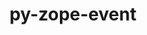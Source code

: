 ---
title: "py-zope-event"
layout: cache
categories: [package, develop]
meta: {"compilers": ["gcc@=11.1.0", "gcc@=11.4.0", "gcc@=9.4.0", "oneapi@=2024.2.1"], "num_specs": 58, "num_specs_by_stack": {"data-vis-sdk": 5, "e4s": 11, "e4s-neoverse-v2": 11, "e4s-neoverse_v1": 6, "e4s-oneapi": 21, "e4s-power": 4, "root": 58}, "oss": ["ubuntu20.04", "ubuntu22.04"], "platforms": ["linux"], "stacks": ["data-vis-sdk", "e4s", "e4s-neoverse-v2", "e4s-neoverse_v1", "e4s-oneapi", "e4s-power", "root"], "targets": ["neoverse_v1", "neoverse_v2", "ppc64le", "x86_64_v3"], "versions": ["5.0"]}
spec_details: [{"compiler": "oneapi@=2024.2.1", "hash": "3fprdxhybyqhbzndysm6hhsvhrmltcj2", "os": "ubuntu22.04", "platform": "linux", "size": "-", "stacks": ["e4s-oneapi", "root"], "target": "x86_64_v3", "variants": ["build_system=python_pip"], "versions": ["5.0"]}, {"compiler": "oneapi@=2024.2.1", "hash": "4yu2o4tfjznoufq5b6k4obkqkjdx45xb", "os": "ubuntu22.04", "platform": "linux", "size": "-", "stacks": ["e4s-oneapi", "root"], "target": "x86_64_v3", "variants": ["build_system=python_pip"], "versions": ["5.0"]}, {"compiler": "gcc@=11.4.0", "hash": "67nctz7nzulyplbwowcjzfxiwzypttaz", "os": "ubuntu22.04", "platform": "linux", "size": "-", "stacks": ["e4s-neoverse-v2", "root"], "target": "neoverse_v2", "variants": ["build_system=python_pip"], "versions": ["5.0"]}, {"compiler": "gcc@=11.1.0", "hash": "6kln4njgign6byhwyzt7mjdaddwaw7xf", "os": "ubuntu20.04", "platform": "linux", "size": "-", "stacks": ["data-vis-sdk", "root"], "target": "x86_64_v3", "variants": ["build_system=python_pip"], "versions": ["5.0"]}, {"compiler": "gcc@=11.4.0", "hash": "7jfn5iurbygp4bswxv7uj3p22u572tj3", "os": "ubuntu22.04", "platform": "linux", "size": "-", "stacks": ["e4s", "root"], "target": "x86_64_v3", "variants": ["build_system=python_pip"], "versions": ["5.0"]}, {"compiler": "oneapi@=2024.2.1", "hash": "a6tc2sbqngoexaqw5f4j5kvnskx3a5il", "os": "ubuntu22.04", "platform": "linux", "size": "-", "stacks": ["e4s-oneapi", "root"], "target": "x86_64_v3", "variants": ["build_system=python_pip"], "versions": ["5.0"]}, {"compiler": "oneapi@=2024.2.1", "hash": "aedfflsvhpbmyo2cpr7txg7tzm3gfvex", "os": "ubuntu22.04", "platform": "linux", "size": "-", "stacks": ["e4s-oneapi", "root"], "target": "x86_64_v3", "variants": ["build_system=python_pip"], "versions": ["5.0"]}, {"compiler": "gcc@=11.4.0", "hash": "akgqsdqsnattlf3iibsg5zmc2rkjulia", "os": "ubuntu22.04", "platform": "linux", "size": "-", "stacks": ["e4s-neoverse_v1", "root"], "target": "neoverse_v1", "variants": ["build_system=python_pip"], "versions": ["5.0"]}, {"compiler": "oneapi@=2024.2.1", "hash": "bmne63rcbeubz2ho76qmjxsjmsosiskk", "os": "ubuntu22.04", "platform": "linux", "size": "-", "stacks": ["e4s-oneapi", "root"], "target": "x86_64_v3", "variants": ["build_system=python_pip"], "versions": ["5.0"]}, {"compiler": "gcc@=11.4.0", "hash": "bxu5mnhfswgf3sjmoewah7fuhqyykjio", "os": "ubuntu22.04", "platform": "linux", "size": "-", "stacks": ["e4s-neoverse_v1", "root"], "target": "neoverse_v1", "variants": ["build_system=python_pip"], "versions": ["5.0"]}, {"compiler": "oneapi@=2024.2.1", "hash": "cdobim32svhbopyo56tumrmfgn3bwbu2", "os": "ubuntu22.04", "platform": "linux", "size": "-", "stacks": ["e4s-oneapi", "root"], "target": "x86_64_v3", "variants": ["build_system=python_pip"], "versions": ["5.0"]}, {"compiler": "oneapi@=2024.2.1", "hash": "cqw7dqyksmfs4ib22eorl6j2zptx3aiq", "os": "ubuntu22.04", "platform": "linux", "size": "-", "stacks": ["e4s-oneapi", "root"], "target": "x86_64_v3", "variants": ["build_system=python_pip"], "versions": ["5.0"]}, {"compiler": "gcc@=9.4.0", "hash": "cttfvaunhwtejvzipijzkqkufwpna7oe", "os": "ubuntu20.04", "platform": "linux", "size": "-", "stacks": ["e4s-power", "root"], "target": "ppc64le", "variants": ["build_system=python_pip"], "versions": ["5.0"]}, {"compiler": "gcc@=11.4.0", "hash": "dqolfinmuks26n6mfx5wezsr7cgxlu4o", "os": "ubuntu22.04", "platform": "linux", "size": "-", "stacks": ["e4s", "root"], "target": "x86_64_v3", "variants": ["build_system=python_pip"], "versions": ["5.0"]}, {"compiler": "oneapi@=2024.2.1", "hash": "edx5jicsgxzw4tw3iacgmydcezcknqxv", "os": "ubuntu22.04", "platform": "linux", "size": "-", "stacks": ["e4s-oneapi", "root"], "target": "x86_64_v3", "variants": ["build_system=python_pip"], "versions": ["5.0"]}, {"compiler": "gcc@=11.4.0", "hash": "fcmwdbngtwndfhojupl4kasbxgoy6qm6", "os": "ubuntu22.04", "platform": "linux", "size": "-", "stacks": ["e4s-neoverse-v2", "root"], "target": "neoverse_v2", "variants": ["build_system=python_pip"], "versions": ["5.0"]}, {"compiler": "oneapi@=2024.2.1", "hash": "fe24ep7634x2i6xsdjtdmqdybiwlecyi", "os": "ubuntu22.04", "platform": "linux", "size": "-", "stacks": ["e4s-oneapi", "root"], "target": "x86_64_v3", "variants": ["build_system=python_pip"], "versions": ["5.0"]}, {"compiler": "gcc@=11.4.0", "hash": "fkqdy4ijsiqva73zm77rgofbdqbop23c", "os": "ubuntu22.04", "platform": "linux", "size": "-", "stacks": ["e4s-neoverse-v2", "root"], "target": "neoverse_v2", "variants": ["build_system=python_pip"], "versions": ["5.0"]}, {"compiler": "gcc@=11.4.0", "hash": "h27xgahztr72k5chu6t27y7nppvvjevk", "os": "ubuntu22.04", "platform": "linux", "size": "-", "stacks": ["e4s-neoverse-v2", "root"], "target": "neoverse_v2", "variants": ["build_system=python_pip"], "versions": ["5.0"]}, {"compiler": "gcc@=11.4.0", "hash": "ihxvn4pwxr2cpc2l6gff67hmklex3kug", "os": "ubuntu22.04", "platform": "linux", "size": "-", "stacks": ["e4s-neoverse-v2", "root"], "target": "neoverse_v2", "variants": ["build_system=python_pip"], "versions": ["5.0"]}, {"compiler": "gcc@=11.1.0", "hash": "ist45ocxmpglui4bzliz2aylz2wzu7ob", "os": "ubuntu20.04", "platform": "linux", "size": "-", "stacks": ["data-vis-sdk", "root"], "target": "x86_64_v3", "variants": ["build_system=python_pip"], "versions": ["5.0"]}, {"compiler": "gcc@=11.4.0", "hash": "jyyxz2jqcd3xelkq5qoedgagylumjkbj", "os": "ubuntu22.04", "platform": "linux", "size": "-", "stacks": ["e4s-neoverse-v2", "root"], "target": "neoverse_v2", "variants": ["build_system=python_pip"], "versions": ["5.0"]}, {"compiler": "oneapi@=2024.2.1", "hash": "kb7d4kd63zxlnuuct5l4dryc5bm3xlid", "os": "ubuntu22.04", "platform": "linux", "size": "-", "stacks": ["e4s-oneapi", "root"], "target": "x86_64_v3", "variants": ["build_system=python_pip"], "versions": ["5.0"]}, {"compiler": "gcc@=11.4.0", "hash": "ksodombdfoug2ld5gjegvbbpiorjnett", "os": "ubuntu22.04", "platform": "linux", "size": "-", "stacks": ["e4s", "root"], "target": "x86_64_v3", "variants": ["build_system=python_pip"], "versions": ["5.0"]}, {"compiler": "gcc@=11.4.0", "hash": "kvkbr6iomum2bjg2o2kcxsmzuwblsaj6", "os": "ubuntu22.04", "platform": "linux", "size": "-", "stacks": ["e4s-neoverse_v1", "root"], "target": "neoverse_v1", "variants": ["build_system=python_pip"], "versions": ["5.0"]}, {"compiler": "oneapi@=2024.2.1", "hash": "m5knmtxonclkuc2p3m5ewdci2bmfrdrd", "os": "ubuntu22.04", "platform": "linux", "size": "-", "stacks": ["e4s-oneapi", "root"], "target": "x86_64_v3", "variants": ["build_system=python_pip"], "versions": ["5.0"]}, {"compiler": "gcc@=11.1.0", "hash": "no6kmhe6op2ni5msuhtvxqae5qzdjth2", "os": "ubuntu20.04", "platform": "linux", "size": "-", "stacks": ["data-vis-sdk", "root"], "target": "x86_64_v3", "variants": ["build_system=python_pip"], "versions": ["5.0"]}, {"compiler": "oneapi@=2024.2.1", "hash": "ntddo5hzfhdtgdg2whhmwlbfipskq5pz", "os": "ubuntu22.04", "platform": "linux", "size": "-", "stacks": ["e4s-oneapi", "root"], "target": "x86_64_v3", "variants": ["build_system=python_pip"], "versions": ["5.0"]}, {"compiler": "gcc@=11.4.0", "hash": "pkmxj3rdaahqzryjjqpcs6z3rbywvk67", "os": "ubuntu22.04", "platform": "linux", "size": "-", "stacks": ["e4s", "root"], "target": "x86_64_v3", "variants": ["build_system=python_pip"], "versions": ["5.0"]}, {"compiler": "gcc@=11.4.0", "hash": "q5vls3isnzookpytxyampw5sicwgh225", "os": "ubuntu22.04", "platform": "linux", "size": "-", "stacks": ["e4s", "root"], "target": "x86_64_v3", "variants": ["build_system=python_pip"], "versions": ["5.0"]}, {"compiler": "oneapi@=2024.2.1", "hash": "qarhwnm5lixuo6ikrotba2h4ticemny5", "os": "ubuntu22.04", "platform": "linux", "size": "-", "stacks": ["e4s-oneapi", "root"], "target": "x86_64_v3", "variants": ["build_system=python_pip"], "versions": ["5.0"]}, {"compiler": "gcc@=11.4.0", "hash": "qhgr2kyvgjz4rjmsrrajoryhauswmtqc", "os": "ubuntu22.04", "platform": "linux", "size": "-", "stacks": ["e4s", "root"], "target": "x86_64_v3", "variants": ["build_system=python_pip"], "versions": ["5.0"]}, {"compiler": "gcc@=11.4.0", "hash": "qjayaexamerm3z5g5nwkskpcbx4dhysf", "os": "ubuntu22.04", "platform": "linux", "size": "-", "stacks": ["e4s", "root"], "target": "x86_64_v3", "variants": ["build_system=python_pip"], "versions": ["5.0"]}, {"compiler": "gcc@=11.4.0", "hash": "qo3ehrz3cxhfblper2eaimabmzdieujp", "os": "ubuntu22.04", "platform": "linux", "size": "-", "stacks": ["e4s-neoverse-v2", "root"], "target": "neoverse_v2", "variants": ["build_system=python_pip"], "versions": ["5.0"]}, {"compiler": "oneapi@=2024.2.1", "hash": "querqum4qhaxdz4465xe7ujtpmuhavws", "os": "ubuntu22.04", "platform": "linux", "size": "-", "stacks": ["e4s-oneapi", "root"], "target": "x86_64_v3", "variants": ["build_system=python_pip"], "versions": ["5.0"]}, {"compiler": "gcc@=11.4.0", "hash": "r6cznuqvi5b76ldf2qsrh6qt4tntcx44", "os": "ubuntu22.04", "platform": "linux", "size": "-", "stacks": ["e4s-neoverse-v2", "root"], "target": "neoverse_v2", "variants": ["build_system=python_pip"], "versions": ["5.0"]}, {"compiler": "gcc@=11.4.0", "hash": "r6ynwpqihk7i4hdwm5pfjtuzwpxyclfx", "os": "ubuntu22.04", "platform": "linux", "size": "-", "stacks": ["e4s-neoverse-v2", "root"], "target": "neoverse_v2", "variants": ["build_system=python_pip"], "versions": ["5.0"]}, {"compiler": "gcc@=11.4.0", "hash": "r7q5tcnwibexfikwyzkpk623s4cwq6lv", "os": "ubuntu22.04", "platform": "linux", "size": "-", "stacks": ["e4s", "root"], "target": "x86_64_v3", "variants": ["build_system=python_pip"], "versions": ["5.0"]}, {"compiler": "gcc@=11.4.0", "hash": "sr72yzv5yp6vayixe2z3uli6uvzcmneg", "os": "ubuntu22.04", "platform": "linux", "size": "-", "stacks": ["e4s", "root"], "target": "x86_64_v3", "variants": ["build_system=python_pip"], "versions": ["5.0"]}, {"compiler": "gcc@=11.4.0", "hash": "swbmxcgskrx5qovt4bwanakiykt45oqz", "os": "ubuntu22.04", "platform": "linux", "size": "-", "stacks": ["e4s-neoverse_v1", "root"], "target": "neoverse_v1", "variants": ["build_system=python_pip"], "versions": ["5.0"]}, {"compiler": "oneapi@=2024.2.1", "hash": "tcstugl7xlptfkt3lnc2pxhhhgt75qub", "os": "ubuntu22.04", "platform": "linux", "size": "-", "stacks": ["e4s-oneapi", "root"], "target": "x86_64_v3", "variants": ["build_system=python_pip"], "versions": ["5.0"]}, {"compiler": "gcc@=11.4.0", "hash": "tl74kxjv6jajpr573bz55uh34ds74ycf", "os": "ubuntu22.04", "platform": "linux", "size": "-", "stacks": ["e4s", "root"], "target": "x86_64_v3", "variants": ["build_system=python_pip"], "versions": ["5.0"]}, {"compiler": "gcc@=11.4.0", "hash": "tu73bx5qrk4nwd3yb7bqo3zrhchye3nw", "os": "ubuntu22.04", "platform": "linux", "size": "-", "stacks": ["e4s", "root"], "target": "x86_64_v3", "variants": ["build_system=python_pip"], "versions": ["5.0"]}, {"compiler": "gcc@=11.4.0", "hash": "vdaaqtca3bxvarretk5kybbohgwlbtka", "os": "ubuntu22.04", "platform": "linux", "size": "-", "stacks": ["e4s-neoverse-v2", "root"], "target": "neoverse_v2", "variants": ["build_system=python_pip"], "versions": ["5.0"]}, {"compiler": "gcc@=11.4.0", "hash": "vnnkwnoti4qniq66nvbkopv7ticorbfg", "os": "ubuntu22.04", "platform": "linux", "size": "-", "stacks": ["e4s-neoverse_v1", "root"], "target": "neoverse_v1", "variants": ["build_system=python_pip"], "versions": ["5.0"]}, {"compiler": "oneapi@=2024.2.1", "hash": "vrqsaeqobak4a3gnfaf4cv5xsjdaxayl", "os": "ubuntu22.04", "platform": "linux", "size": "-", "stacks": ["e4s-oneapi", "root"], "target": "x86_64_v3", "variants": ["build_system=python_pip"], "versions": ["5.0"]}, {"compiler": "oneapi@=2024.2.1", "hash": "vwmpsffpmncqupsd6zm7vz25ot6273ru", "os": "ubuntu22.04", "platform": "linux", "size": "-", "stacks": ["e4s-oneapi", "root"], "target": "x86_64_v3", "variants": ["build_system=python_pip"], "versions": ["5.0"]}, {"compiler": "gcc@=11.1.0", "hash": "vzac4j2redfpezxm4eh7drvz45dpkxsa", "os": "ubuntu20.04", "platform": "linux", "size": "-", "stacks": ["data-vis-sdk", "root"], "target": "x86_64_v3", "variants": ["build_system=python_pip"], "versions": ["5.0"]}, {"compiler": "gcc@=11.1.0", "hash": "w6ukue2lyzf4zlxebb2tqcx67oyqiukx", "os": "ubuntu20.04", "platform": "linux", "size": "-", "stacks": ["data-vis-sdk", "root"], "target": "x86_64_v3", "variants": ["build_system=python_pip"], "versions": ["5.0"]}, {"compiler": "gcc@=9.4.0", "hash": "wgljgdznntarde65euiibklizohmetba", "os": "ubuntu20.04", "platform": "linux", "size": "-", "stacks": ["e4s-power", "root"], "target": "ppc64le", "variants": ["build_system=python_pip"], "versions": ["5.0"]}, {"compiler": "oneapi@=2024.2.1", "hash": "wq5rejc6vf2xte2lmajyrwj5hzj4lscv", "os": "ubuntu22.04", "platform": "linux", "size": "-", "stacks": ["e4s-oneapi", "root"], "target": "x86_64_v3", "variants": ["build_system=python_pip"], "versions": ["5.0"]}, {"compiler": "gcc@=9.4.0", "hash": "wwzrtgvxw7x3m3gsqynwkh6sfhk2xso6", "os": "ubuntu20.04", "platform": "linux", "size": "-", "stacks": ["e4s-power", "root"], "target": "ppc64le", "variants": ["build_system=python_pip"], "versions": ["5.0"]}, {"compiler": "oneapi@=2024.2.1", "hash": "xnj4a5uowo62uaymoz3ooiyokeymbrpa", "os": "ubuntu22.04", "platform": "linux", "size": "-", "stacks": ["e4s-oneapi", "root"], "target": "x86_64_v3", "variants": ["build_system=python_pip"], "versions": ["5.0"]}, {"compiler": "gcc@=11.4.0", "hash": "y7rpzdthg7txhbocqdhy3jm4n2sdsmzx", "os": "ubuntu22.04", "platform": "linux", "size": "-", "stacks": ["e4s-neoverse-v2", "root"], "target": "neoverse_v2", "variants": ["build_system=python_pip"], "versions": ["5.0"]}, {"compiler": "oneapi@=2024.2.1", "hash": "ydx5trhgbwghfkqrjdqxbob3kvc6yafz", "os": "ubuntu22.04", "platform": "linux", "size": "-", "stacks": ["e4s-oneapi", "root"], "target": "x86_64_v3", "variants": ["build_system=python_pip"], "versions": ["5.0"]}, {"compiler": "gcc@=11.4.0", "hash": "yfuoh7aa6csf4xesstpgg7eteojjfsh7", "os": "ubuntu22.04", "platform": "linux", "size": "-", "stacks": ["e4s-neoverse_v1", "root"], "target": "neoverse_v1", "variants": ["build_system=python_pip"], "versions": ["5.0"]}, {"compiler": "oneapi@=2024.2.1", "hash": "z4q4k2wiejgss2kokezwgl67mzwmhhxu", "os": "ubuntu22.04", "platform": "linux", "size": "-", "stacks": ["e4s-oneapi", "root"], "target": "x86_64_v3", "variants": ["build_system=python_pip"], "versions": ["5.0"]}, {"compiler": "gcc@=9.4.0", "hash": "zpkcgkkaxbmklq4zvuqxrfk7y5zm5x47", "os": "ubuntu20.04", "platform": "linux", "size": "-", "stacks": ["e4s-power", "root"], "target": "ppc64le", "variants": ["build_system=python_pip"], "versions": ["5.0"]}]
---
